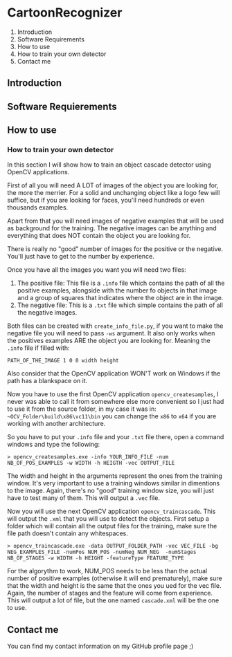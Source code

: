 # CartoonRecognizer

1. Introduction
2. Software Requirements
3. How to use
  1. How to train your own detector
4. Contact me

## Introduction

## Software Requierements

## How to use
### How to train your own detector
In this section I will show how to train an object cascade detector using OpenCV applications.

First of all you will need A LOT of images of the object you are looking for, the more the merrier. For a solid and unchanging object like a logo few will suffice, but if you are looking for faces, you'll need hundreds or even thousands examples.

Apart from that you will need images of negative examples that will be used as background for the training. The negative images can be anything and everything that does NOT contain the object you are looking for.

There is really no "good" number of images for the positive or the negative. You'll just have to get to the number by experience.

Once you have all the images you want you will need two files:

1. The positive file: This file is a ```.info``` file which contains the path of all the positive examples, alongside with the number fo objects in that image and a group of squares that indicates where the object are in the image.
2. The negative file: This is a ```.txt``` file which simple contains the path of all the negative images.

Both files can be created with ```create_info_file.py```, if you want to make the negative file you will need to pass ```-ws``` argument. It also only works when the positives examples ARE the object you are looking for. Meaning the ```.info``` file if filled with:

```
PATH_OF_THE_IMAGE 1 0 0 width height
```

Also consider that the OpenCV application WON'T work on Windows if the path has a blankspace on it.

Now you have to use the first OpenCV application ```opencv_createsamples```, I never was able to call it from somewhere else more convenient so I just had to use it from the source folder, in my case it was in: ```~OCV_Folder\build\x86\vc11\bin``` you can change the ```x86``` to ```x64``` if you are working with another architecture.

So you have to put your ```.info``` file and your ```.txt``` file there, open a command windows and type the following:

```
> opencv_createsamples.exe -info YOUR_INFO_FILE -num NB_OF_POS_EXAMPLES -w WIDTH -h HEIGTH -vec OUTPUT_FILE
```

The width and height in the arguments represent the ones from the training window. It's very important to use a training windows similar in dimentions to the image. Again, there's no "good" training window size, you will just have to test many of them. This will output a ```.vec``` file.

Now you will use the next OpenCV application ```opencv_traincascade```. This will output the ```.xml``` that you will use to detect the objects. First setup a folder which will contain all the output files for the training, make sure the file path doesn't contain any whitespaces.

```
> opencv_traincascade.exe -data OUTPUT_FOLDER_PATH -vec VEC_FILE -bg NEG_EXAMPLES_FILE -numPos NUM_POS -numNeg NUM_NEG  -numStages NB_OF_STAGES -w WIDTH -h HEIGHT -featureType FEATURE_TYPE
```

For the algorythm to work, NUM_POS needs to be less than the actual number of positive examples (otherwise it will end prematurely), make sure that the width and height is the same that the ones you ued for the vec file. Again, the number of stages and the feature will come from experience. This will output a lot of file, but the one named ```cascade.xml``` will be the one to use.

## Contact me

You can find my contact information on my GitHub profile page ;)
